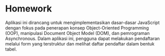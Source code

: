 # Homework
Aplikasi ini dirancang untuk mengimplementasikan dasar-dasar JavaScript dengan fokus pada penerapan konsep Object-Oriented Programming (OOP), manipulasi Document Object Model (DOM), dan pemrograman Asynchronous. Dalam aplikasi ini, pengguna dapat melakukan pendaftaran melalui form yang terstruktur dan melihat daftar pendaftar dalam bentuk tabel.
